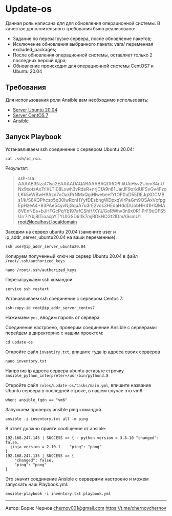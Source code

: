 Update-os
=========

Данная роль написана для для обновления операционной системы.
В качестве дополнительного требования было реализовано:
- Задание по перезагрузке сервера, после обновление пакетов;
- Исключение обновления выбранного пакета: vars/ переменная excluded_packages;
- После обновления операционной системы, оставляет только 2 последних версий ядра;
- Обновление происходит для операционной системы CentOS7 и Ubuntu 20.04

Требования
-------------
Для использования роли Ansible вам необходимо использовать:
- [Server Ubuntu 20.04]
- [Server CentOS 7]
- [Ansible]

Запуск Playbook
---------------

Устанавливаем ssh соединение с сервером Ubuntu 20.04: 
```
cat .ssh/id_rsa.
```
Результат:
> ssh-rsa AAAAB3NzaC1yc2EAAAADAQABAAABAQDRCPhIiUAiHsv2Unm34nUNx9xotzAx7rIXLTI08Lxwh3vRdeR+nrjCfA9n61UarJF9oKdUFSvGv4FzqLKk5eWBwH9Azd7oOakRrNMxQgiHlwebeefYtOP0uD55DEJgXGCMBs1/k/S8KQPhcsp5q30lwRcnHYyfDEsbhgWDpxqVIrPaGm9OSAxVxfpgEpHzeA4+93PAe54yvNjGquA7u3rE2vos3HEdaHddDUbbHH41HlQMA8VEnNEa+bJHFGcPqYb197afCShH/XYJ/GoRWhv3n9x0R1IPrF9oDFS5Urr7IYbj8ITioacpYTYUIGSD6l1k7mjRDkHCGt2IDmASsmU1 root@localhost.localdomain

Заходим на сервер ubuntu 20.04 (замените user и ip_addr_server_ubuntu20.04 на ваши переменные):
```
ssh user@ip_addr_server_ubuntu20.04
```
Копируем полученный ключ на сервер Ubuntu 20.04 в файл `/root/.ssh/authorized_keys`
```
nano /root/.ssh/authorized_keys
```

Перезагружаем ssh командой 
``` 
service ssh restart 
``` 
Устанавливаем ssh соединение с сервером Centos 7:
```
ssh-copy-id root@ip_addr_server_centos7
```
Нажимаем `yes`, вводим пароль от сервера

Соединение настроено, проверим соединение Ansible c серверами: перейдем в директорию с нашим проектом: 
``` 
cd update-os 
``` 
Откройте файл `inventiry.txt`, впишите туда ip адреса своих серверов 
``` 
nano inventory.txt 
``` 
Напротив ip адреса сервера ubuntu вставьте строчку `ansible_python_interpreter=/usr/bin/python3.8`

Откройте файл `roles/update-os/tasks/main.yml`, впишите название Ubuntu сервера в последней строке, в нашем случае это vm6 
``` 
when: ansible_fqdn == "vm6"
``` 

Запускаем проверку ansible ping командой 
``` 
ansible -i inventory.txt all -m ping 
``` 
В ответ должно прийти сообщение от ansible: 
``` 
192.168.247.145 | SUCCESS => { - python version = 3.8.10 "changed": false,
- jinja version = 2.10.1    "ping": "pong"
}
192.168.247.135 | SUCCESS => {
    "changed": false,
    "ping": "pong"
}
```
Это значит соединение Ansible с серверами настроено и можем запускать наш Playbook.yml:
```
ansible-playbook -i inventory.txt playbook.yml
```

[Ansible]: <https://docs.ansible.com>
[Server Ubuntu 20.04]: <https://releases.ubuntu.com/focal/>
[Server CentOS 7]: <https://www.centos.org/download/>


-------------------

Автор: Борис Чернов <chernov001@gmail.com>
https://t.me/chernovchernov

